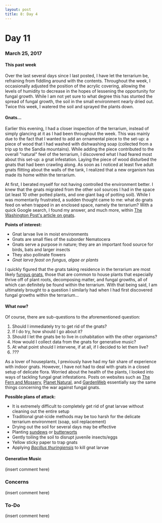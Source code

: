 ```yaml
---
layout: post
title: 8: Day 4
---
```


# Day 11

### March 25, 2017

#### This past week

Over the last several days since I last posted, I have let the terrarium be, refraining from fiddling around with the contents. Throughout the week, I occasionally adjusted the position of the acrylic covering, allowing the levels of humidity to decrease in the hopes of lessening the opportunity for fungal growth. While I am not yet sure to what degree this has stunted the spread of fungal growth, the soil in the small environment nearly dried out. Twice this week, I watered the soil and sprayed the plants down.

#### Gnats...

Earlier this evening, I had a closer inspection of the terrarium, instead of simply glancing at it as I had been throughout the week. This was mainly due to the fact that I wanted to add an ornamental piece to the set-up: a piece of wood that I had washed with dishwashing soap (collected from a trip up to the Sandia mountains). While adding the piece contributed to the overall "natural" feel of the terrarium, I discovered what I had feared most about this set-up: a gnat infestation. Laying the piece of wood disturbed the gnats that had been crawling along. As soon as I noticed at least five adult gnats flitting about the walls of the tank, I realized that a new organism has made its home within the terrarium.

At first, I berated myself for not having controlled the environment better. I knew that the gnats migrated from the other soil sources I had in the space (at least 10 other potted plants, and one giant bag of potting soil). While I was momentarily frustrated, a sudden thought came to me: what do gnats feed on when trapped in an enclosed space, namely the terrarium? With a quick Google search, I found my answer, and much more, within [The Washington Post's article on gnats](https://www.washingtonpost.com/blogs/capital-weather-gang/post/the-scoop-on-gnats-what-weather-they-like-and-why-they-drive-us-nuts/2011/07/26/gIQAjSyoaI_blog.html?utm_term=.89474ec0fc4e).

**Points of interest:**
  - Gnat larvae live in moist environments
  - Gnats are small flies of the suborder Nematocera
  - Gnats serve a purpose in nature; they are an important food source for birds, bats and larger insects
  - They also pollinate flowers
  - _Gnat larva feast on fungus, algae or plants_
  
I quickly figured that the gnats taking residence in the terrarium are most likely [fungus gnats](https://en.wikipedia.org/wiki/Fungus_gnat), those that are common to house plants that especially thrive off of plant roots, decomposing matter, and fungal growths, all of which can definitely be found within the terrarium. With that being said, I am ultimately brought to a question I similarly had when I had first discovered fungal growths within the terrarium...

#### What now?

Of course, there are sub-questions to the aforementioned question:

1. Should I immediately try to get rid of the gnats?
2. If I do try, how should I go about it?
3. Should I let the gnats be to live in cohabitation with the other organisms?
4. How would I collect data from the gnats for generative music?
5. At what point should I intervene, if at all, if I decided to let them live?
6. _???_

As a lover of houseplants, I previously have had my fair share of experience with indoor gnats. However, I have not had to deal with gnats in a closed setup of delicate flora. Worried about the health of the plants, I looked into ways of tackling fungal gnat infestations. Posts on websites such as [The Fern and Mossery](http://www.thefernandmossery.com/2009/08/q-and-gnats-in-terrarium.html),  [Planet Natural](https://www.planetnatural.com/pest-problem-solver/houseplant-pests/fungus-gnat-control/), and [GardenWeb](http://forums.gardenweb.com/discussions/2161430/help-flies-flies-everywhere-in-my-terrarium) essentially say the same things concerning the war against fungal gnats.

**Possible plans of attack:**
  - It is extremely difficult to completely get rid of gnat larvae without cleaning out the entire setup
  - Traditional gnat-icide methods may be too harsh for the delicate terrarium environment (soap, soil replacement)
  - Drying out the soil for several days may be effective
  - Planting [sundews](https://en.wikipedia.org/wiki/Drosera) or [butterworts](https://en.wikipedia.org/wiki/Pinguicula)
  - Gently toiling the soil to disrupt juvenile insects/eggs
  - Yellow sticky paper to trap gnats
  - Applying [_Bacillus thuringiensis_](https://en.wikipedia.org/wiki/Bacillus_thuringiensis) to kill gnat larvae
  
#### Generative Music

(insert comment here)

### Concerns

(insert comment here)

### To-Do

(insert comment here)
